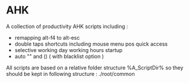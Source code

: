 # AHK
A collection of productivity AHK scripts including :

- remapping alt-f4 to alt-esc
- double taps shortcuts including mouse menu pos quick access
- selective working day working hours startup
- auto "" and () ( with blacklist option )

All scripts are based on a relative folder structure %A_ScriptDir% so they should be kept in following structure :
./root/common
